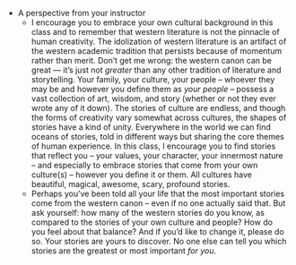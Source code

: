- A perspective from your instructor
	- I encourage you to embrace your own cultural background in this class and to remember that western literature is not the pinnacle of human creativity. The idolization of western literature is an artifact of the western academic tradition that persists because of momentum rather than merit. Don’t get me wrong: the western canon can be great — it’s just not _greater_ than any other tradition of literature and storytelling. Your family, your culture, your people – whoever they may be and however you define them as _your people_ – possess a vast collection of art, wisdom, and story (whether or not they ever wrote any of it down). The stories of culture are endless, and though the forms of creativity vary somewhat across cultures, the shapes of stories have a kind of unity. Everywhere in the world we can find oceans of stories, told in different ways but sharing the core themes of human experience. In this class, I encourage you to find stories that reflect you – your values, your character, your innermost nature – and especially to embrace stories that come from your own culture(s) – however you define it or them. All cultures have beautiful, magical, awesome, scary, profound stories.
	- Perhaps you’ve been told all your life that the most important stories come from the western canon – even if no one actually said that. But ask yourself: how many of the western stories do you know, as compared to the stories of your own culture and people? How do you feel about that balance? And if you’d like to change it, please do so. Your stories are yours to discover. No one else can tell you which stories are the greatest or most important _for you_.